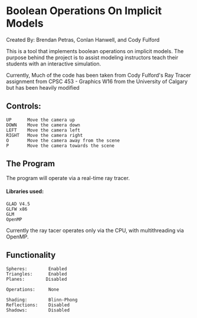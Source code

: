 # Boolean Operations On Implicit Models
Created By: Brendan Petras, Conlan Hanwell, and Cody Fulford

This is a tool that implements boolean operations on implicit models.
The purpose behind the project is to assist modeling instructors teach their students with an interactive simulation.

Currently, Much of the code has been taken from Cody Fulford's Ray Tracer assignment from CPSC 453 - Graphics W16 from the University of Calgary but has been heavily modified

## Controls:
    UP      Move the camera up
    DOWN    Move the camera down
    LEFT    Move the camera left
    RIGHT   Move the camera right
    O       Move the camera away from the scene
    P       Move the camera towards the scene

## The Program   
The program will operate via a real-time ray tracer.

#### Libraries used:
    GLAD V4.5
    GLFW x86
    GLM
    OpenMP

Currently the ray tacer operates only via the CPU, with multithreading via OpenMP.

## Functionality
    Spheres:        Enabled
    Triangles:      Enabled
    Planes:        Disabled

    Operations:     None

    Shading:        Blinn-Phong
    Reflections:    Disabled
    Shadows:        Disabled

